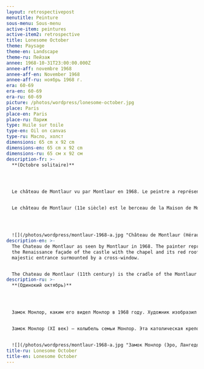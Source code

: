 ```yaml
---
layout: retrospectivepost
menutitle: Peinture
sous-menu: Sous-menu
active-item: peintures
active-item2: retrospective
title: Lonesome October
theme: Paysage
theme-en: Landscape
theme-ru: Пейзаж
annee: 1968-10-31T23:00:00.000Z
annee-aff: novembre 1968
annee-aff-en: November 1968
annee-aff-ru: ноябрь 1968 г.
era: 60-69
era-en: 60-69
era-ru: 60-69
picture: /photos/wordpress/lonesome-october.jpg
place: Paris
place-en: Paris
place-ru: Париж
type: Huile sur toile
type-en: Oil on canvas
type-ru: Масло, холст
dimensions: 65 cm x 92 cm
dimensions-en: 65 cm x 92 cm
dimensions-ru: 65 см x 92 см
description-fr: >-
  **(Octobre solitaire)** 




  Le château de Montlaur vu par Montlaur en 1968. Le peintre a représenté la façade renaissance du château avec la chapelle et son toit rouge, l’entrée majestueuse surmontée de la fenêtre à croisée.


  Le château de Montlaur (11e siècle) est le berceau de la Maison de Montlaur. Cette place forte catholique fut assiégée par les troupes protestantes d’Henry, duc de Rohan et prise le lundi de Pâques, 28 mars 1622. Les fortifications furent canonnées et rasées, le château pillé et incendié et la garnison massacrée – selon des sources catholiques, les corps furent dévorés par les chiens ou laissés à pourrir. Le seigneur, François de Montlaur-Bousquet fut emprisonné à Sommières et libéré sous caution. Un début de reconstruction dont celle de la chapelle et de la façade principale fut entamé vers 1630 mais rapidement arrêté en raison de l’opposition de Richelieu.




  ![](/photos/wordpress/montlaur-1968-a.jpg "Château de Montlaur (Hérault)")
description-en: >-
  The Chateau de Montlaur as seen by Montlaur in 1968. The painter represented
  the Renaissance façade of the castle with the chapel and its red roof and the
  majestic entrance surmounted by a cross-window.


  The Chateau de Montlaur (11th century) is the cradle of the Montlaur family. It is located 18km North-East of Montpellier. This Catholic stronghold was besieged by the Protestant troops of Henri, Duke of Rohan and taken on Easter Monday, March 28, 1622. The fortifications were cannonaded and razed, the castle was plundered and burned, the garrison massacred – according to Catholic sources, the bodies were eaten by dogs and left to rot. The lord, François de Montlaur-Bousquet was imprisoned in Sommières and released on bail. Reconstruction of the chapel and of the main façade was started around 1630 but quickly stopped due to the opposition of King Louis XIV's prime minister, Cardinal Richelieu.
description-ru: >-
  **(Одинокий октябрь)**




  Замок Монлор, каким его видел Монлор в 1968 году. Художник изобразил фасад замка в стиле ренессанс - с часовней, красной крышей и величественным входом, увенчанным крестообразным окном. 


  Замок Монлор (XI век) – колыбель семьи Монлор. Эта католическая крепость была осаждена протестантскими войсками Генриха, герцога Роханского, и взята в пасхальный понедельник, 28 марта 1622 года. Укрепления были обстреляны и разрушены, замок разграблен и сожжен, а гарнизон уничтожен - согласно католическим источникам, тела были съедены собаками или оставлены гнить. Лорд Франсуа де Монлор-Буске был заключен в тюрьму в Сомьере и выпущен под залог. Начало реконструкции, включая реконструкцию часовни и главного фасада, состоялось около 1630 года, но было быстро остановлено из-за противодействия Ришелье. 


  ![](/photos/wordpress/montlaur-1968-a.jpg "Замок Монлор (Эро, Лангедок)")
title-ru: Lonesome October
title-en: Lonesome October
---
```

